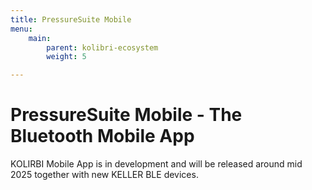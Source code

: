 ```yaml
---
title: PressureSuite Mobile
menu:
    main:
        parent: kolibri-ecosystem
        weight: 5

---
```


# PressureSuite Mobile - The Bluetooth Mobile App

KOLIRBI Mobile App is in development and will be released around mid 2025 together with new KELLER BLE devices.